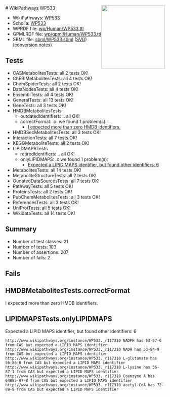 <img style="float: right; width: 200px" src="../logo.png" />
# WikiPathways WP533

* WikiPathways: [WP533](https://identifiers.org/wikipathways:WP533)
* Scholia: [WP533](https://scholia.toolforge.org/wikipathways/WP533)
* WPRDF file: [wp/Human/WP533.ttl](../wp/Human/WP533.ttl)
* GPMLRDF file: [wp/gpml/Human/WP533.ttl](../wp/gpml/Human/WP533.ttl)
* SBML file: [sbml/WP533.sbml](../sbml/WP533.sbml) ([SVG](../sbml/WP533.svg)) ([conversion notes](../sbml/WP533.txt))

## Tests
* CASMetabolitesTests: all 2 tests OK!
* ChEBIMetabolitesTests: all 4 tests OK!
* ChemSpiderTests: all 2 tests OK!
* DataNodesTests: all 4 tests OK!
* EnsemblTests: all 4 tests OK!
* GeneralTests: all 13 tests OK!
* GeneTests: all 3 tests OK!
* HMDBMetabolitesTests
    * outdatedIdentifiers: .. all OK!
    * correctFormat: .x. we found 1 problem(s):
        * [I expected more than zero HMDB identifiers.](#ad154c1e)
* HMDBSecMetabolitesTests: all 3 tests OK!
* InteractionTests: all 7 tests OK!
* KEGGMetaboliteTests: all 2 tests OK!
* LIPIDMAPSTests
    * retiredIdentifiers: .. all OK!
    * onlyLIPIDMAPS: .x we found 1 problem(s):
        * [Expected a LIPID MAPS identifier, but found other identifiers: 6](#48cc60bd)
* MetabolitesTests: all 14 tests OK!
* MetaboliteStructureTests: all 2 tests OK!
* OudatedDataSourcesTests: all 7 tests OK!
* PathwayTests: all 5 tests OK!
* ProteinsTests: all 2 tests OK!
* PubChemMetabolitesTests: all 3 tests OK!
* ReferencesTests: all 3 tests OK!
* UniProtTests: all 5 tests OK!
* WikidataTests: all 14 tests OK!


## Summary

* Number of test classes: 21
* Number of tests: 103
* Number of assertions: 207
* Number of fails: 2

## Fails

<a name="ad154c1e" />

## HMDBMetabolitesTests.correctFormat

I expected more than zero HMDB identifiers.
<a name="48cc60bd" />

## LIPIDMAPSTests.onlyLIPIDMAPS

Expected a LIPID MAPS identifier, but found other identifiers: 6
```
http://www.wikipathways.org/instance/WP533._r117310 NADPH has 53-57-6 from CAS but expected a LIPID MAPS identifier
http://www.wikipathways.org/instance/WP533._r117310 NADH has 53-84-9 from CAS but expected a LIPID MAPS identifier
http://www.wikipathways.org/instance/WP533._r117310 L-glutamate has 56-86-0 from CAS but expected a LIPID MAPS identifier
http://www.wikipathways.org/instance/WP533._r117310 L-lysine has 56-87-1 from CAS but expected a LIPID MAPS identifier
http://www.wikipathways.org/instance/WP533._r117310 Coenzyme A has 64885-97-8 from CAS but expected a LIPID MAPS identifier
http://www.wikipathways.org/instance/WP533._r117310 acetyl-CoA has 72-89-9 from CAS but expected a LIPID MAPS identifier
```


